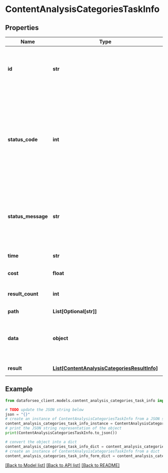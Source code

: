 # ContentAnalysisCategoriesTaskInfo


## Properties

Name | Type | Description | Notes
------------ | ------------- | ------------- | -------------
**id** | **str** | task identifier unique task identifier in our system in the UUID format | [optional] 
**status_code** | **int** | status code of the task generated by DataForSEO, can be within the following range: 10000-60000 you can find the full list of the response codes here | [optional] 
**status_message** | **str** | informational message of the task you can find the full list of general informational messages here | [optional] 
**time** | **str** | execution time, seconds | [optional] 
**cost** | **float** | total tasks cost, USD | [optional] 
**result_count** | **int** | number of elements in the result array | [optional] 
**path** | **List[Optional[str]]** | URL path | [optional] 
**data** | **object** | contains the same parameters that you specified in the POST request | [optional] 
**result** | [**List[ContentAnalysisCategoriesResultInfo]**](ContentAnalysisCategoriesResultInfo.md) | array of results | [optional] 

## Example

```python
from dataforseo_client.models.content_analysis_categories_task_info import ContentAnalysisCategoriesTaskInfo

# TODO update the JSON string below
json = "{}"
# create an instance of ContentAnalysisCategoriesTaskInfo from a JSON string
content_analysis_categories_task_info_instance = ContentAnalysisCategoriesTaskInfo.from_json(json)
# print the JSON string representation of the object
print(ContentAnalysisCategoriesTaskInfo.to_json())

# convert the object into a dict
content_analysis_categories_task_info_dict = content_analysis_categories_task_info_instance.to_dict()
# create an instance of ContentAnalysisCategoriesTaskInfo from a dict
content_analysis_categories_task_info_form_dict = content_analysis_categories_task_info.from_dict(content_analysis_categories_task_info_dict)
```
[[Back to Model list]](../README.md#documentation-for-models) [[Back to API list]](../README.md#documentation-for-api-endpoints) [[Back to README]](../README.md)


